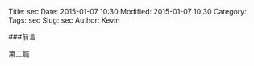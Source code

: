 Title: sec
Date: 2015-01-07 10:30
Modified: 2015-01-07 10:30
Category: 
Tags: sec
Slug: sec
Author: Kevin

###前言

第二篇
